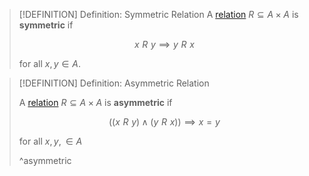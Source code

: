 >[!DEFINITION] Definition: Symmetric Relation
>A [relation](Relation.md) $R \subseteq A \times A$ is **symmetric** if
>
>$$x\,\, R\,\, y \implies y\,\, R\,\, x$$
>
>for all $x,y \in A$.

>[!DEFINITION] Definition: Asymmetric Relation
>
>A [relation](Relation.md) $R \subseteq A \times A$ is **asymmetric** if
>
>$$((x\,\, R\,\, y) \land (y\,\, R \,\, x)) \implies x=y$$
>
>for all $x,y, \in A$
>
>^asymmetric
>
